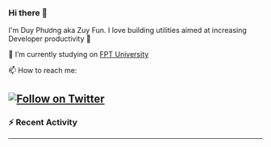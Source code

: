 ### Hi there 👋

I'm Duy Phương aka Zuy Fun. I love building utilities aimed at increasing Developer productivity :raised_hands: 

🔭 I’m currently studying on [FPT University](https://uni.fpt.edu.vn/en-US/Default.aspx)

📫 How to reach me:

[![Follow on Twitter](https://img.shields.io/badge/--facebook?label=Facebook&logo=Facebook&style=social)](https://fb.com/zuyfun) 
---

### :zap: Recent Activity

<!--START_SECTION:activity-->

<!--END_SECTION:activity-->

---

<!--
**jamesgeorge007/jamesgeorge007** is a ✨ _special_ ✨ repository because its `README.md` (this file) appears on your GitHub profile.

Here are some ideas to get you started:

- 🌱 I’m currently learning ...
- 👯 I’m looking to collaborate on ...
- 🤔 I’m looking for help with ...
- 💬 Ask me about ...
- 😄 Pronouns: ...
- ⚡ Fun fact: ...
-->
